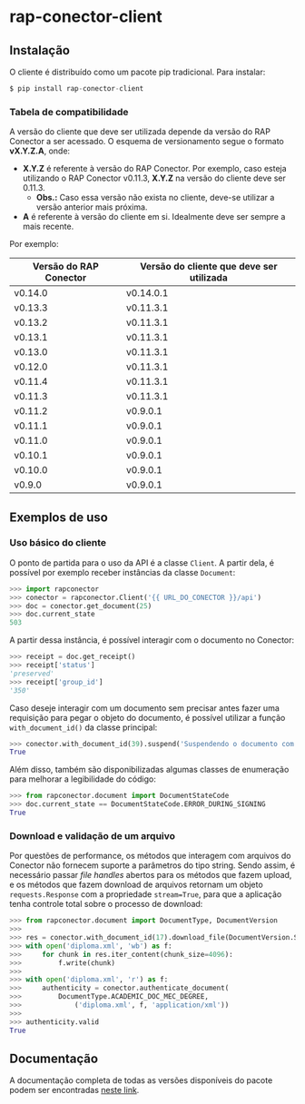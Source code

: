# rap-conector-client

## Instalação

O cliente é distribuído como um pacote pip tradicional. Para instalar:

```s
$ pip install rap-conector-client
```

### Tabela de compatibilidade

A versão do cliente que deve ser utilizada depende da versão do RAP Conector a ser acessado. O esquema de versionamento segue o formato **vX.Y.Z.A**, onde:
- **X.Y.Z** é referente à versão do RAP Conector. Por exemplo, caso esteja utilizando o RAP Conector v0.11.3, **X.Y.Z** na versão do cliente deve ser 0.11.3.
    - **Obs.:** Caso essa versão não exista no cliente, deve-se utilizar a versão anterior mais próxima.
- **A** é referente à versão do cliente em si. Idealmente deve ser sempre a mais recente.

Por exemplo:

| Versão do RAP Conector | Versão do cliente que deve ser utilizada |
|------------------------|------------------------------------------|
| v0.14.0                | v0.14.0.1                                |
| v0.13.3                | v0.11.3.1                                |
| v0.13.2                | v0.11.3.1                                |
| v0.13.1                | v0.11.3.1                                |
| v0.13.0                | v0.11.3.1                                |
| v0.12.0                | v0.11.3.1                                |
| v0.11.4                | v0.11.3.1                                |
| v0.11.3                | v0.11.3.1                                |
| v0.11.2                | v0.9.0.1                                 |
| v0.11.1                | v0.9.0.1                                 |
| v0.11.0                | v0.9.0.1                                 |
| v0.10.1                | v0.9.0.1                                 |
| v0.10.0                | v0.9.0.1                                 |
| v0.9.0                 | v0.9.0.1                                 |

## Exemplos de uso

### Uso básico do cliente

O ponto de partida para o uso da API é a classe `Client`. A partir dela, é possível por exemplo receber instâncias da classe `Document`:

```python
>>> import rapconector
>>> conector = rapconector.Client('{{ URL_DO_CONECTOR }}/api')
>>> doc = conector.get_document(25)
>>> doc.current_state
503
```

A partir dessa instância, é possível interagir com o documento no Conector:

```python
>>> receipt = doc.get_receipt()
>>> receipt['status']
'preserved'
>>> receipt['group_id']
'350'
```

Caso deseje interagir com um documento sem precisar antes fazer uma requisição
para pegar o objeto do documento, é possível utilizar a função
`with_document_id()` da
classe principal:

```python
>>> conector.with_document_id(39).suspend('Suspendendo o documento com id 39.')
True
```

Além disso, também são disponibilizadas algumas classes de enumeração para melhorar a legibilidade do
código:

```python
>>> from rapconector.document import DocumentStateCode
>>> doc.current_state == DocumentStateCode.ERROR_DURING_SIGNING
True
```

### Download e validação de um arquivo

Por questões de performance, os métodos que interagem com arquivos do Conector
não fornecem suporte a parâmetros do tipo string. Sendo assim, é
necessário passar *file handles* abertos para os métodos que fazem upload, e os
métodos que fazem download de arquivos retornam um objeto
`requests.Response` com a propriedade ``stream=True``, para que a
aplicação tenha controle total sobre o processo de download:

```python
>>> from rapconector.document import DocumentType, DocumentVersion
>>>
>>> res = conector.with_document_id(17).download_file(DocumentVersion.SIGNED)
>>> with open('diploma.xml', 'wb') as f:
>>>     for chunk in res.iter_content(chunk_size=4096):
>>>         f.write(chunk)
>>>
>>> with open('diploma.xml', 'r') as f:
>>>     authenticity = conector.authenticate_document(
>>>         DocumentType.ACADEMIC_DOC_MEC_DEGREE,
>>>             ('diploma.xml', f, 'application/xml'))
>>>
>>> authenticity.valid
True
```

## Documentação

A documentação completa de todas as versões disponíveis do pacote podem ser encontradas [neste link](https://ledgertec.com.br/Jz3JAEOKSLOnaopk/).
